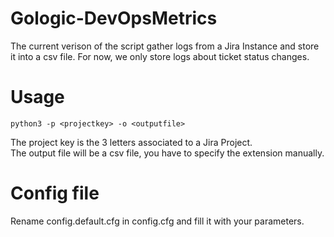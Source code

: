 # Gologic-DevOpsMetrics
The current verison of the script gather logs from a Jira Instance and store it into a csv file. For now, we only store logs about ticket status changes.

# Usage 

`python3 -p <projectkey> -o <outputfile>`

The project key is the 3 letters associated to a Jira Project. <br />
The output file will be a csv file, you have to specify the extension manually.

# Config file

Rename config.default.cfg in config.cfg and fill it with your parameters.
